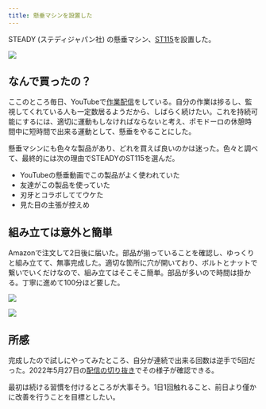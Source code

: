 ```yaml
---
title: 懸垂マシンを設置した
---
```

STEADY (ステディジャパン社) の懸垂マシン、[ST115](https://www.amazon.co.jp/dp/B09K3QQBKH)を設置した。

![](https://lh3.googleusercontent.com/akfIVGPl6zs9TK953ZPd19JV2C8paKCPSikZ4SJsytbCmSBU7eqeXYgKZJom48yap1xnlg73ZWt_jO2nP4fCwJwTLPjkS-lGKAJF5y_qChWOdFRHwxhdgU3UMUWBNq7JpfxUJNDs5vwVD6BNKC95evBQqVV14os7r6Lvzitj1RY4Zf3TjqEZFuV-PewK)

なんで買ったの？
--------

ここのところ毎日、YouTubeで[作業配信](https://www.youtube.com/c/r7kamura)をしている。自分の作業は捗るし、監視してくれている人も一定数居るようだから、しばらく続けたい。これを持続可能にするには、適切に運動もしなければならないと考え、ポモドーロの休憩時間中に短時間で出来る運動として、懸垂をやることにした。

懸垂マシンにも色々な製品があり、どれを買えば良いのかは迷った。色々と調べて、最終的には次の理由でSTEADYのST115を選んだ。

*   YouTubeの懸垂動画でこの製品がよく使われていた
*   友達がこの製品を使っていた
*   刃牙とコラボしててウケた
*   見た目の主張が控えめ

組み立ては意外と簡単
----------

Amazonで注文して2日後に届いた。部品が揃っていることを確認し、ゆっくりと組み立てて、無事完成した。適切な箇所に穴が開いており、ボルトとナットで繋いでいくだけなので、組み立てはそこそこ簡単。部品が多いので時間は掛かる。丁寧に進めて100分ほど要した。

![](https://lh4.googleusercontent.com/bPFEyQhwQQNyCu6Zv2Nju2N5_k9wEVh4RH77kKLkuOQ6LZv4bnbkfoYjqiOjOwAXukkzARGMF7dAMFSux88URXAn4fdpUJIKtZUEhsOlLitTd3KZLTHGMlAFtpZSdGymx4oSDUbutBwf1cwOqNRIP_ZCu68mkNVJ5_pdbCYn7xsp6oeuqwPy-rWH2hMp)

![](https://lh5.googleusercontent.com/7aK8IuWYZCId6xozqaU3rsuCB2ZnOr_fM82FViirtlcq9ecWplf2utDcF8BvuCi_LJ9fWl6E0A2r-Jge_sJgW2-PRJmGbMfmciI8SSTILaSCd0YytIEEq-aOM4qGpoBw0DnOCJtOWARGkk9m8MvvhFJgMml6pKhDYoOH3-Hm_bDP2H5e11YoFs0Ff95a)

所感
--

完成したので試しにやってみたところ、自分が連続で出来る回数は逆手で5回だった。2022年5月27日の[配信の切り抜き](https://www.youtube.com/clip/Ugkxy2NXpdlfZF0kT9s-MoCOrbB1wpWEryK9)でその様子が確認できる。

最初は続ける習慣を付けるところが大事そう。1日1回触れること、前日より僅かに改善を行うことを目標としたい。
